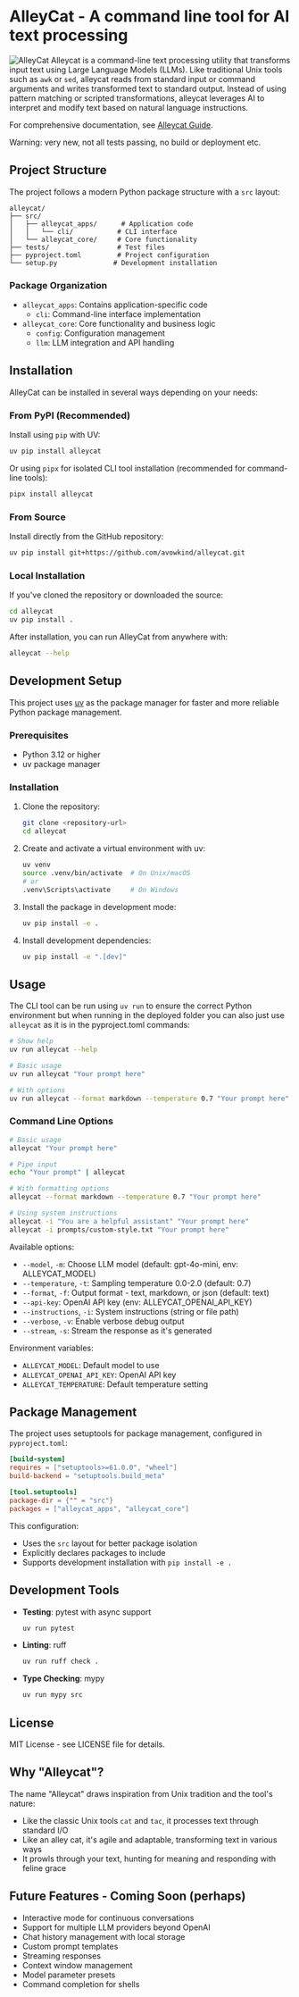 # AlleyCat - A command line tool for AI text processing

![AlleyCat](docs/alleycat.svg)
Alleycat is a command-line text processing utility that transforms input text using Large Language Models (LLMs). Like traditional Unix tools such as `awk` or `sed`, alleycat reads from standard input or command arguments and writes transformed text to standard output. Instead of using pattern matching or scripted transformations, alleycat leverages AI to interpret and modify text based on natural language instructions.

For comprehensive documentation, see [Alleycat Guide](docs/alleycat-guide.md).

Warning: very new, not all tests passing, no build or deployment etc.

## Project Structure

The project follows a modern Python package structure with a `src` layout:

```plaintext
alleycat/
├── src/
│   ├── alleycat_apps/      # Application code
│   │   └── cli/           # CLI interface
│   └── alleycat_core/     # Core functionality
├── tests/                 # Test files
├── pyproject.toml         # Project configuration
└── setup.py              # Development installation
```

### Package Organization

- `alleycat_apps`: Contains application-specific code
  - `cli`: Command-line interface implementation
- `alleycat_core`: Core functionality and business logic
  - `config`: Configuration management
  - `llm`: LLM integration and API handling

## Installation

AlleyCat can be installed in several ways depending on your needs:

### From PyPI (Recommended)

Install using `pip` with UV:

```bash
uv pip install alleycat
```

Or using `pipx` for isolated CLI tool installation (recommended for command-line tools):

```bash
pipx install alleycat
```

### From Source

Install directly from the GitHub repository:

```bash
uv pip install git+https://github.com/avowkind/alleycat.git
```

### Local Installation

If you've cloned the repository or downloaded the source:

```bash
cd alleycat
uv pip install .
```

After installation, you can run AlleyCat from anywhere with:

```bash
alleycat --help
```

## Development Setup

This project uses [uv](https://github.com/astral-sh/uv) as the package manager for faster and more reliable Python package management.

### Prerequisites

- Python 3.12 or higher
- uv package manager

### Installation

1. Clone the repository:

   ```bash
   git clone <repository-url>
   cd alleycat
   ```

2. Create and activate a virtual environment with uv:

   ```bash
   uv venv
   source .venv/bin/activate  # On Unix/macOS
   # or
   .venv\Scripts\activate     # On Windows
   ```

3. Install the package in development mode:

   ```bash
   uv pip install -e .
   ```

4. Install development dependencies:

   ```bash
   uv pip install -e ".[dev]"
   ```

## Usage

The CLI tool can be run using `uv run` to ensure the correct Python environment but when running in the deployed folder you can also just use `alleycat` as it is in the pyproject.toml commands:

```bash
# Show help
uv run alleycat --help

# Basic usage
uv run alleycat "Your prompt here"

# With options
uv run alleycat --format markdown --temperature 0.7 "Your prompt here"
```

### Command Line Options

```bash
# Basic usage
alleycat "Your prompt here"

# Pipe input
echo "Your prompt" | alleycat

# With formatting options
alleycat --format markdown --temperature 0.7 "Your prompt here"

# Using system instructions
alleycat -i "You are a helpful assistant" "Your prompt here"
alleycat -i prompts/custom-style.txt "Your prompt here"
```

Available options:

- `--model`, `-m`: Choose LLM model (default: gpt-4o-mini, env: ALLEYCAT_MODEL)
- `--temperature`, `-t`: Sampling temperature 0.0-2.0 (default: 0.7)
- `--format`, `-f`: Output format - text, markdown, or json (default: text)
- `--api-key`: OpenAI API key (env: ALLEYCAT_OPENAI_API_KEY)
- `--instructions`, `-i`: System instructions (string or file path)
- `--verbose`, `-v`: Enable verbose debug output
- `--stream`, `-s`: Stream the response as it's generated

Environment variables:

- `ALLEYCAT_MODEL`: Default model to use
- `ALLEYCAT_OPENAI_API_KEY`: OpenAI API key
- `ALLEYCAT_TEMPERATURE`: Default temperature setting

## Package Management

The project uses setuptools for package management, configured in `pyproject.toml`:

```toml
[build-system]
requires = ["setuptools>=61.0.0", "wheel"]
build-backend = "setuptools.build_meta"

[tool.setuptools]
package-dir = {"" = "src"}
packages = ["alleycat_apps", "alleycat_core"]
```

This configuration:

- Uses the `src` layout for better package isolation
- Explicitly declares packages to include
- Supports development installation with `pip install -e .`

## Development Tools

- **Testing**: pytest with async support

  ```bash
  uv run pytest
  ```

- **Linting**: ruff

  ```bash
  uv run ruff check .
  ```

- **Type Checking**: mypy

  ```bash
  uv run mypy src
  ```

## License

MIT License - see LICENSE file for details.

## Why "Alleycat"?

The name "Alleycat" draws inspiration from Unix tradition and the tool's nature:

- Like the classic Unix tools `cat` and `tac`, it processes text through standard I/O
- Like an alley cat, it's agile and adaptable, transforming text in various ways
- It prowls through your text, hunting for meaning and responding with feline grace


## Future Features - Coming Soon (perhaps)

- Interactive mode for continuous conversations
- Support for multiple LLM providers beyond OpenAI
- Chat history management with local storage
- Custom prompt templates
- Streaming responses
- Context window management
- Model parameter presets
- Command completion for shells
